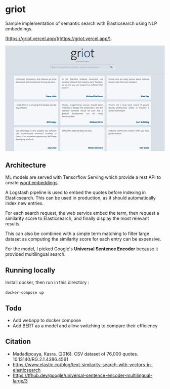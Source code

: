 # griot

Sample implementation of semantic search with Elasticsearch using NLP embeddings.

[https://griot.vercel.app/](https://griot.vercel.app/).


![Demo](demo.gif)

## Architecture

ML models are served with Tensorflow Serving which provide a rest API to create [word embeddings](https://en.wikipedia.org/wiki/Word_embedding).

A Logstash pipeline is used to embed the quotes before indexing in Elasticsearch. This can be used in production, as it should automatically index new entries.

For each search request, the web service embed the term, then request a similarity score to Elasticsearch, and finally display the most relevant results.

This can also be combined with a simple term matching to filter large dataset as computing the similarity score for each entry can be expensive.

For the model, I picked Google's **Universal Sentence Encoder** because it provided multilingual search.

## Running locally

Install docker, then run in this directory :

`docker-compose up`

## Todo

- Add webapp to docker compose
- Add BERT as a model and allow switching to compare their efficiency

## Citation

- Madadipouya, Kasra. (2016). CSV dataset of 76,000 quotes. 10.13140/RG.2.1.4386.4561
- <https://www.elastic.co/blog/text-similarity-search-with-vectors-in-elasticsearch>
- <https://tfhub.dev/google/universal-sentence-encoder-multilingual-large/3>

